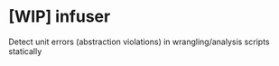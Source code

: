 # [WIP] infuser
Detect unit errors (abstraction violations) in wrangling/analysis scripts statically
